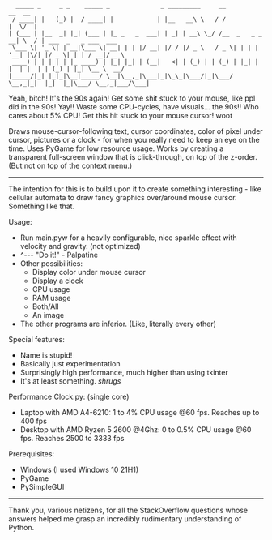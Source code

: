 ```
  _____ _     _ _    _____ _              _ _________     __              __  __                      
 / ____| |   (_) |  / ____| |            | |__   __\ \   / /             |  \/  |                     
| (___ | |__  _| |_| (___ | |_ _   _  ___| | _| | __\ \_/ /__  _   _ _ __| \  / | ___  _   _ ___  ___ 
 \___ \| '_ \| | __|\___ \| __| | | |/ __| |/ / |/ _ \   / _ \| | | | '__| |\/| |/ _ \| | | / __|/ _ \
 ____) | | | | | |_ ____) | |_| |_| | (__|   <| | (_) | | (_) | |_| | |  | |  | | (_) | |_| \__ \  __/
|_____/|_| |_|_|\__|_____/ \__|\__,_|\___|_|\_\_|\___/|_|\___/ \__,_|_|  |_|  |_|\___/ \__,_|___/\___|
```
Yeah, bitch! It's the 90s again! Get some shit stuck to your mouse, like ppl did in the 90s! Yay!! Waste some CPU-cycles, have visuals... the 90s!! Who cares about 5% CPU! Get this hit stuck to your mouse cursor! woot

Draws mouse-cursor-following text, cursor coordinates, color of pixel under cursor, pictures or a clock - for when you really need to keep an eye on the time. Uses PyGame for low resource usage. Works by creating a transparent full-screen window that is click-through, on top of the z-order. (But not on top of the context menu.)

---

The intention for this is to build upon it to create something interesting - like cellular automata to draw fancy graphics over/around mouse cursor. Something like that.

Usage:
- Run main.pyw for a heavily configurable, nice sparkle effect with velocity and gravity. (not optimized)
- ^--- "Do it!" - Palpatine
- Other possibilities: 
   - Display color under mouse cursor
   - Display a clock
   - CPU usage
   - RAM usage
   - Both/All
   - An image
- The other programs are inferior. (Like, literally every other)


Special features:
- Name is stupid!
- Basically just experimentation
- Surprisingly high performance, much higher than using tkinter
- It's at least something. *shrugs*


Performance Clock.py: (single core)
- Laptop with AMD A4-6210: 1 to 4% CPU usage @60 fps. Reaches up to 400 fps
- Desktop with AMD Ryzen 5 2600 @4Ghz: 0 to 0.5% CPU usage @60 fps. Reaches 2500 to 3333 fps


Prerequisites:
- Windows (I used Windows 10 21H1)
- PyGame
- PySimpleGUI



---
Thank you, various netizens, for all the StackOverflow questions whose answers helped me grasp an incredibly rudimentary understanding of Python.
